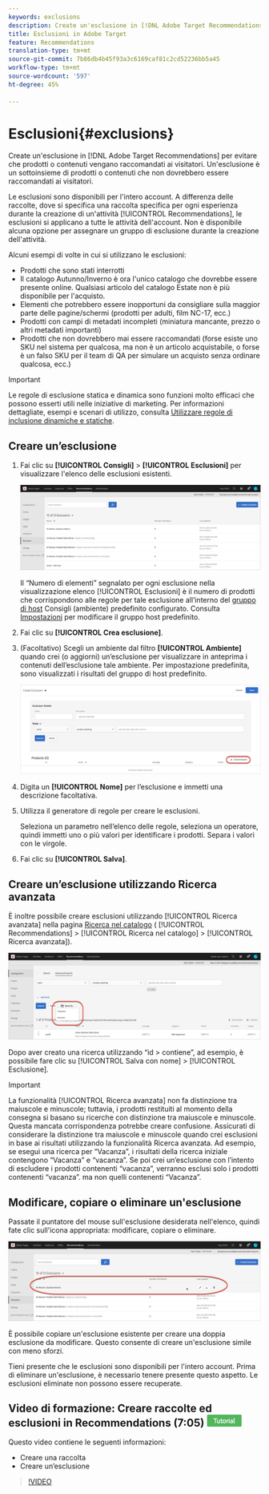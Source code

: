 ```yaml
---
keywords: exclusions
description: Create un'esclusione in [!DNL Adobe Target Recommendations] per evitare che prodotti o contenuti vengano raccomandati ai visitatori.
title: Esclusioni in Adobe Target
feature: Recommendations
translation-type: tm+mt
source-git-commit: 7b86db4b45f93a3c6169caf81c2cd52236bb5a45
workflow-type: tm+mt
source-wordcount: '597'
ht-degree: 45%

---
```



# Esclusioni{#exclusions}

Create un&#39;esclusione in [!DNL Adobe Target Recommendations] per evitare che prodotti o contenuti vengano raccomandati ai visitatori. Un&#39;esclusione è un sottoinsieme di prodotti o contenuti che non dovrebbero essere raccomandati ai visitatori.

Le esclusioni sono disponibili per l&#39;intero account. A differenza delle raccolte, dove si specifica una raccolta specifica per ogni esperienza durante la creazione di un&#39;attività [!UICONTROL Recommendations], le esclusioni si applicano a tutte le attività dell&#39;account. Non è disponibile alcuna opzione per assegnare un gruppo di esclusione durante la creazione dell&#39;attività.

Alcuni esempi di volte in cui si utilizzano le esclusioni:

* Prodotti che sono stati interrotti
* Il catalogo Autunno/Inverno è ora l&#39;unico catalogo che dovrebbe essere presente online. Qualsiasi articolo del catalogo Estate non è più disponibile per l&#39;acquisto.
* Elementi che potrebbero essere inopportuni da consigliare sulla maggior parte delle pagine/schermi (prodotti per adulti, film NC-17, ecc.)
* Prodotti con campi di metadati incompleti (miniatura mancante, prezzo o altri metadati importanti)
* Prodotti che non dovrebbero mai essere raccomandati (forse esiste uno SKU nel sistema per qualcosa, ma non è un articolo acquistabile, o forse è un falso SKU per il team di QA per simulare un acquisto senza ordinare qualcosa, ecc.)

>[!IMPORTANT]
>
>Le regole di esclusione statica e dinamica sono funzioni molto efficaci che possono esserti utili nelle iniziative di marketing. Per informazioni dettagliate, esempi e scenari di utilizzo, consulta [Utilizzare regole di inclusione dinamiche e statiche](/help/c-recommendations/c-algorithms/use-dynamic-and-static-inclusion-rules.md#concept_4CB5C0FA705D4E449BD0B37B3D987F9F).

## Creare un’esclusione

1. Fai clic su **[!UICONTROL Consigli]** > **[!UICONTROL Esclusioni]** per visualizzare l&#39;elenco delle esclusioni esistenti.

   ![](assets/exclusions_list.png)

   Il “Numero di elementi” segnalato per ogni esclusione nella visualizzazione elenco [!UICONTROL Esclusioni] è il numero di prodotti che corrispondono alle regole per tale esclusione all’interno del [gruppo di host](/help/administrating-target/hosts.md) Consigli (ambiente) predefinito configurato. Consulta [Impostazioni](/help/c-recommendations/plan-implement.md#concept_C1E1E2351413468692D6C21145EF0B84) per modificare il gruppo host predefinito.

1. Fai clic su **[!UICONTROL Crea esclusione]**.

1. (Facoltativo) Scegli un ambiente dal filtro **[!UICONTROL Ambiente]** quando crei (o aggiorni) un’esclusione per visualizzare in anteprima i contenuti dell’esclusione tale ambiente. Per impostazione predefinita, sono visualizzati i risultati del gruppo di host predefinito.

   ![Creare un’esclusione](/help/c-recommendations/c-products/assets/CreateExclusion.png)

1. Digita un **[!UICONTROL Nome]** per l’esclusione e immetti una descrizione facoltativa.

1. Utilizza il generatore di regole per creare le esclusioni.

   Seleziona un parametro nell’elenco delle regole, seleziona un operatore, quindi immetti uno o più valori per identificare i prodotti. Separa i valori con le virgole.

1. Fai clic su **[!UICONTROL Salva]**.

## Creare un’esclusione utilizzando Ricerca avanzata

È inoltre possibile creare esclusioni utilizzando [!UICONTROL Ricerca avanzata] nella pagina [Ricerca nel catalogo](/help/c-recommendations/c-products/catalog-search.md#save-as) ( [!UICONTROL Recommendations] > [!UICONTROL Ricerca nel catalogo] > [!UICONTROL Ricerca avanzata]).

![Salva con nome, finestra di dialogo](/help/c-recommendations/c-products/assets/save-as.png)

Dopo aver creato una ricerca utilizzando “id > contiene”, ad esempio, è possibile fare clic su [!UICONTROL Salva con nome] > [!UICONTROL Esclusione].

>[!IMPORTANT]
>
>La funzionalità [!UICONTROL Ricerca avanzata] non fa distinzione tra maiuscole e minuscole; tuttavia, i prodotti restituiti al momento della consegna si basano su ricerche con distinzione tra maiuscole e minuscole. Questa mancata corrispondenza potrebbe creare confusione. Assicurati di considerare la distinzione tra maiuscole e minuscole quando crei esclusioni in base ai risultati utilizzando la funzionalità Ricerca avanzata. Ad esempio, se esegui una ricerca per “Vacanza”, i risultati della ricerca iniziale contengono “Vacanza” e “vacanza”. Se poi crei un’esclusione con l’intento di escludere i prodotti contenenti “vacanza”, verranno esclusi solo i prodotti contenenti “vacanza”. ma non quelli contenenti “Vacanza”.

## Modificare, copiare o eliminare un&#39;esclusione

Passate il puntatore del mouse sull&#39;esclusione desiderata nell&#39;elenco, quindi fate clic sull&#39;icona appropriata: modificare, copiare o eliminare.

![Icone al passaggio del mouse per un&#39;esclusione](/help/c-recommendations/c-products/assets/hover-exclusions.png)

È possibile copiare un&#39;esclusione esistente per creare una doppia esclusione da modificare. Questo consente di creare un&#39;esclusione simile con meno sforzi.

Tieni presente che le esclusioni sono disponibili per l&#39;intero account. Prima di eliminare un&#39;esclusione, è necessario tenere presente questo aspetto. Le esclusioni eliminate non possono essere recuperate.

## Video di formazione: Creare raccolte ed esclusioni in Recommendations (7:05) ![Logo delle esercitazioni](/help/assets/tutorial.png)

Questo video contiene le seguenti informazioni:

* Creare una raccolta
* Creare un’esclusione

>[!VIDEO](https://video.tv.adobe.com/v/27689)